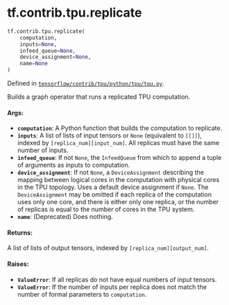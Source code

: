<div itemscope itemtype="http://developers.google.com/ReferenceObject">
<meta itemprop="name" content="tf.contrib.tpu.replicate" />
<meta itemprop="path" content="Stable" />
</div>

# tf.contrib.tpu.replicate

``` python
tf.contrib.tpu.replicate(
    computation,
    inputs=None,
    infeed_queue=None,
    device_assignment=None,
    name=None
)
```



Defined in [`tensorflow/contrib/tpu/python/tpu/tpu.py`](/code/stable/tensorflow/contrib/tpu/python/tpu/tpu.py).

Builds a graph operator that runs a replicated TPU computation.

#### Args:

* <b>`computation`</b>: A Python function that builds the computation to replicate.
* <b>`inputs`</b>: A list of lists of input tensors or `None` (equivalent to
    `[[]]`), indexed by `[replica_num][input_num]`. All replicas must
    have the same number of inputs.
* <b>`infeed_queue`</b>: If not `None`, the `InfeedQueue` from which to append a tuple
    of arguments as inputs to computation.
* <b>`device_assignment`</b>: If not `None`, a `DeviceAssignment` describing the
    mapping between logical cores in the computation with physical cores in
    the TPU topology. Uses a default device assignment if `None`. The
    `DeviceAssignment` may be omitted if each replica of the computation uses
    only one core, and there is either only one replica, or the number of
    replicas is equal to the number of cores in the TPU system.
* <b>`name`</b>: (Deprecated) Does nothing.

#### Returns:

A list of lists of output tensors, indexed by `[replica_num][output_num]`.

#### Raises:

* <b>`ValueError`</b>: If all replicas do not have equal numbers of input tensors.
* <b>`ValueError`</b>: If the number of inputs per replica does not match
    the number of formal parameters to `computation`.
